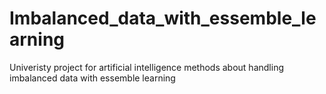 # Imbalanced_data_with_essemble_learning
Univeristy project for artificial intelligence methods about handling imbalanced data with essemble learning
